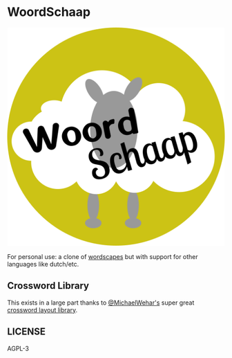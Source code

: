 # WoordSchaap

![](./images/icons-512.png)

For personal use: a clone of [wordscapes](https://www.google.com/search?tbm=isch&q=wordscapes&tbs=imgo:1) but with support for other languages like dutch/etc.

## Crossword Library

This exists in a large part thanks to [@MichaelWehar's](https://github.com/MichaelWehar) super great [crossword layout library](https://github.com/MichaelWehar/Crossword-Layout-Generator).

## LICENSE

AGPL-3
